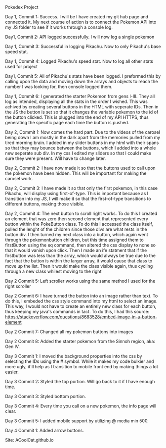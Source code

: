 Pokedex Project

Day 1, Commit 1: Success. I will be I have created my git hub page and connected it. My next course of action is to connect the Pokemon API into my JS folder to see if it works through a console log.

Day1, Commit 2: API logged successfully. I will now log a single pokemon

Day 1, Commit 3: Successful in logging Pikachu. Now to only Pikachu's base speed stat.

Day 1, Commit 4: Logged Pikachu's speed stat. Now to log all other stats used for project

Day1, Commit 5: All of Pikachu's stats have been logged. I preformed this by calling upon the data and moving down the arrays and objects to reach the number I was looking for, then console logged them.

Day 1, Commit 6: I generated the starter Pokemon from gens I-III. They all log as intended, displaying all the stats in the order I wished. This was achived by creating several buttons in the HTML with seperate IDs. Then in the JS the button is set so that it changes the variable pokemon to the id of the button clicked. This is plugged into the end of my API HTTPS, thus generating the specific page each time the button is pushed.

Day 2, Commit 1: Now comes the hard part. Due to the videos of the carosel being down I am mostly in the dark apart from the memories pulled from my tired morning brain. I added in my slider buttons in my html with their spans so that they may bounce between the buttons, which I added into a whole new seperate sub div. In my css I edited my sliders so that I could make sure they were present. Will have to change later.

Day 2, Commit 2: I have now made it so that the buttons used to call upon the pokemon have been hidden. This will be important for making the carosel work.

Day 2, Commit 3: I have made it so that only the first pokemon, in this case Pikachu, will display using first-of-type. This is important because as I transition into my JS, I will make it so that the first-of-type transitions to different buttons, making those visible.

Day 2, Commit 4: The next button to scroll right works. To do this I created an element that was zero then second element that represented every button within the PokeButton class. To do this I accessed the class itself, pulled the lenght of the children since those divs are what rests in the button div. I then turned my next class into a button, which again went through the pokemonbutton children, but this time assigned them to firstButton using the eq command, then altered the css display to none so that it would vanish upon click. Then I made an ife statment that if the firstbutton was less than the array, which would always be true due to the fact that the button is within the larger array, it would cause that class to move up the list. Then it would make the class visible again, thus cycling through a new class whilest moving to the right

Day 2 Commit 5: Left scroller works using the same method I used for the right scroller

Day 2 Commit 6: I have turned the button into an image rather than text. To do this, I embeded the css style command into my html to select an image. This way, I would not have to create an entirely new class for each button, thus keeping my java's commands in tact. To do this, I had this source: https://stackoverflow.com/questions/8683528/embed-image-in-a-button-element

Day 2 Commit 7: Changed all my pokemon buttons into images

Day 2 Commit 8: Added the starter pokemon from the Sinnoh region, aka: Gen IV.

Day 3 Commit 1: I moved the background properties into the css by selecting the IDs using the # symbol. While it makes my code bulkier and more ugly, it'll help as I transition to mobile front end by making things a lot easier.

Day 3 Commit 2: Styled the top portion. Will go back to it if I have enough time.

Day 3 Commit 3: Styled bottom portion.

Day 3 Commit 4: Every time you call on a new pokemon, the info page will clear.

Day 3 Commit 5: I added mobile support by utilizing @ media min 500.

Day 4 Commit 1: Added arrow buttons.

Site: ACoolCat.github.io
